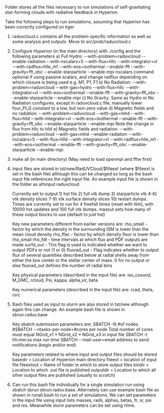 Folder stores all the files necessary to run simulations of self-gravitating star-forming clouds 
with radiative feedback in Hyperion

Take the following steps to run simulations, assuming that Hyperion has been correctly configured 
on tiger

1)  raduvcloud.c contains all the problem-specific information as well as some analysis and outputs. 
    Move to src/prob/raduvcloud.c

2)  Configure Hyperion (in the main directory) with ./config and the following parameters
    a) Full Hydro:
    --with-problem=raduvcloud --enable-radiation --with-nscalars=5 --with-flux=hllc --with-integrator=vl --with-radflux=hlle_m1 --with-eos=isothermal --enable-fft --with-gravity=fft_obc --enable-starparticle --enable-mpi
        nscalars command optional if using passive scalars, and change radflux depending on which closure is being used e.g. M1, P1, F1
    b) No Radiation:
    --with-problem=raduvcloud --with-gas=hydro --with-flux=hllc --with-integrator=vl --with-eos=isothermal --enable-fft --with-gravity=fft_obc --enable-starparticle --enable-mpi
    c) No Gravity:
    Same as Hydro or No Radiation configures, except in raduvcloud.c file, manually lower four_PI_G constant to 
    a low, but non-zero value
    d) Magnetic fields and no radiation:
    --with-problem=raduvcloud --with-gas=mhd --with-flux=hlld --with-integrator=vl --with-eos=isothermal --enable-fft --with-gravity=fft_obc --enable-starparticle --enable-mpi
    Note the change in flux from hllc to hlld
    e) Magnetic fields and radiation:
    --with-problem=raduvcloud --with-gas=mhd --enable-radiation --with-nscalars=5 --with-flux=hlld --with-integrator=vl --with-radflux=hlle_m1 --with-eos=isothermal --enable-fft --with-gravity=fft_obc --enable-starparticle --enable-mpi

3)  make all (in main directory) (May need to load openmpi and fftw first)

4)  Input files are stored in tst/new/RadUVCloud/$fileext (where $fileext is set in the bash file) 
    although this can be changed so long as the bash input file references the right input file. An example 
    input file is shown in the folder as athinput.raduvcloud

    Currently set to output 1) hst file 2) full vtk dump 3) starparticle vtk 4-6) vtk density slices 7-9) vtk surface density slices 10) restart dumps. Times are currently set to run for 4 freefall times (reset with tlim), with 10000 hst updates and 100 full vtk dumps. 
    maxout sets how many of these output blocks to use (default to just hst)

    Key new parameters different from earlier versions are:
    rho_small - factor by which the density in the surrounding ISM is lower than the mean cloud density
    rho_ffac - factor by which density floor is lower than rho_small
    rho_fdt - time intervals at which flux and PDF outputs are made
    surfd_out - This flag is used to indicated whether we want to output PDFs or not (1 or 0)
    fluxrad_out - Flag indicates whether to output flux of several quantities described below at radial shells away from either the box center or the stellar center of mass. 0 for no output or else fluxrad_out defines the number of radial bins

    Key physical parameters (described in the input file) are:
    iso_csound, M_GMC, rcloud, Psi, kappa, alpha_vir, beta

    Key numerical parameters (described in the input file) are:
    crad, theta, rsrc

5)  Bash files used as input to slurm are also stored in tst/new although again this can change. An example bash file is shown in sbrun.raduv.base

    Key sbatch submission parameters are:
    SBATCH -N #of nodes
    #SBATCH --ntasks-per-node=#cores per node
        Total number of cores must equal NGrid_x1 * NGrid_x2 * NGrid_x3 in input file
    SBATCH -t hh:mm:ss max run time
    SBATCH --mail-user=email address to send notifications (begin and/or end)

    Key parameters related to where input and output files should be stored
    basedir = Location of Hyperion main directory
    fileext = location of input file
    fileextout = Name of folder in which to store output files
    bindir = Location to which .out file is published
    outputdir = Location to which all other output files are published (usually to scratch)

6)  Can run this bash file individually for a single simulation run using sbatch sbrun sbrun.raduv.base. Alternately can use example bash file as shown in runall.bash to run a set of simulations. We can set parameters in the input file using input lists masses, radii, alphas, betas, fr, sr, psi and res. Meanwhile slurm parameters can be set using rtime.